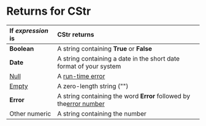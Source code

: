 
# Returns for CStr


|**If  _expression_ is**|**CStr returns**|
|:-----|:-----|
| **Boolean**|A string containing  **True** or **False**|
| **Date**|A string containing a date in the short date format of your system|
|[Null](b8bdf64f-5920-1ae9-16d0-b26d09524a30.md)|A [run-time error](b8bdf64f-5920-1ae9-16d0-b26d09524a30.md)|
|[Empty](b8bdf64f-5920-1ae9-16d0-b26d09524a30.md)|A zero-length string ("")|
| **Error**|A string containing the word  **Error** followed by the[error number](b8bdf64f-5920-1ae9-16d0-b26d09524a30.md)|
|Other numeric|A string containing the number|
